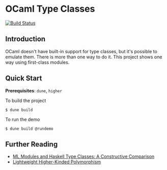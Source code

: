 # OCaml Type Classes

[![Build Status](https://travis-ci.org/hongchangwu/ocaml-type-classes.svg?branch=master)](https://travis-ci.org/hongchangwu/ocaml-type-classes)

## Introduction

OCaml doesn't have built-in support for type classes, but it's possible
to emulate them. There is more than one way to do it. This project
shows one way using first-class modules.

## Quick Start

**Prerequisites**: `dune`, `higher`

To build the project

```
$ dune build
```

To run the demo

```
$ dune build @rundemo
```

## Further Reading
- [ML Modules and Haskell Type Classes: A Constructive Comparison](http://www.cse.unsw.edu.au/~chak/papers/modules-classes.pdf)
- [Lightweight Higher-Kinded Polymorphism](https://ocamllabs.github.io/higher/lightweight-higher-kinded-polymorphism.pdf)
